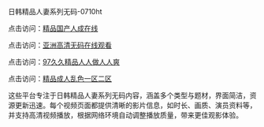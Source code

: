 日韩精品人妻系列无码-0710ht

点击访问：<a href="https://heiliaoxqkkct.pages.dev">精品国产人成在线</a>

点击访问：<a href="https://heiliaoxwd5i8.pages.dev">亚洲高清无码在线观看</a>

点击访问：<a href="https://heiliaowt0d7p.pages.dev">97久久精品人人做人人爽</a>

点击访问：<a href="https://heiliaoga6s9v.pages.dev">精品成人乱色一区二区</a>

这些平台专注于日韩精品人妻系列无码内容，涵盖多个类型与题材，界面简洁，资源更新迅速。每个视频页面都提供清晰的影片信息，如时长、画质、演员资料等，并支持高清视频播放，根据网络环境自动调整播放质量，带来更佳观影体验。

<span style="display:none;">[Canonical link](）</span>
